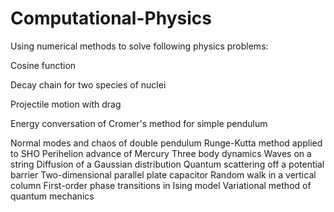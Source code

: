# Computational-Physics
Using numerical methods to solve following physics problems: 

Cosine function

Decay chain for two species of nuclei

Projectile motion with drag

Energy conversation of Cromer's method for simple pendulum

Normal modes and chaos of double pendulum
Runge-Kutta method applied to SHO
Perihelion advance of Mercury
Three body dynamics
Waves on a string
Diffusion of a Gaussian distribution
Quantum scattering off a potential barrier
Two-dimensional parallel plate capacitor
Random walk in a vertical column
First-order phase transitions in Ising model
Variational method of quantum mechanics
